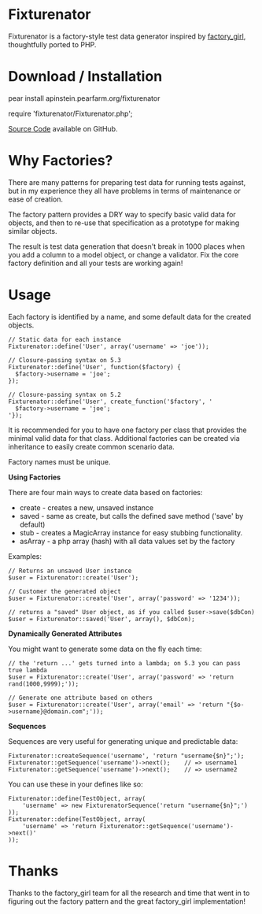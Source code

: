 Fixturenator
============

Fixturenator is a factory-style test data generator inspired by [factory_girl][1], thoughtfully ported to PHP.

Download / Installation
=======================

pear install apinstein.pearfarm.org/fixturenator

require 'fixturenator/Fixturenator.php';

[Source Code][2] available on GitHub.

Why Factories?
==============

There are many patterns for preparing test data for running tests against, but in my experience they all have problems in terms of maintenance or ease of creation.

The factory pattern provides a DRY way to specify basic valid data for objects, and then to re-use that specification as a prototype for making similar objects. 

The result is test data generation that doesn't break in 1000 places when you add a column to a model object, or change a validator. Fix the core factory definition and all your tests are working again!

Usage
=====

Each factory is identified by a name, and some default data for the created objects.

    // Static data for each instance        
    Fixturenator::define('User', array('username' => 'joe'));
    
    // Closure-passing syntax on 5.3
    Fixturenator::define('User', function($factory) {
      $factory->username = 'joe';
    });
    
    // Closure-passing syntax on 5.2
    Fixturenator::define('User', create_function('$factory', '
      $factory->username = 'joe';
    '});

It is recommended for you to have one factory per class that provides the minimal valid data for that class. Additional factories can be created via inheritance to easily create common scenario data.

Factory names must be unique.

**Using Factories**

There are four main ways to create data based on factories:

  * create - creates a new, unsaved instance
  * saved - same as create, but calls the defined save method ('save' by default)
  * stub - creates a MagicArray instance for easy stubbing functionality.
  * asArray - a php array (hash) with all data values set by the factory

Examples:

    // Returns an unsaved User instance
    $user = Fixturenator::create('User');
    
    // Customer the generated object
    $user = Fixturenator::create('User', array('password' => '1234'));

    // returns a "saved" User object, as if you called $user->save($dbCon)
    $user = Fixturenator::saved('User', array(), $dbCon);

**Dynamically Generated Attributes**

You might want to generate some data on the fly each time:

    // the 'return ...' gets turned into a lambda; on 5.3 you can pass true lambda    
    $user = Fixturenator::create('User', array('password' => 'return rand(1000,9999);'));
    
    // Generate one attribute based on others
    $user = Fixturenator::create('User', array('email' => 'return "{$o->username}@domain.com";'));

**Sequences**

Sequences are very useful for generating unique and predictable data:

    Fixturenator::createSequence('username', 'return "username{$n}";');
    Fixturenator::getSequence('username')->next();    // => username1
    Fixturenator::getSequence('username')->next();    // => username2

You can use these in your defines like so:

    Fixturenator::define(TestObject, array(
        'username' => new FixturenatorSequence('return "username{$n}";')
    ));
    Fixturenator::define(TestObject, array(
        'username' => 'return Fixturenator::getSequence('username')->next()'
    ));


Thanks
======

Thanks to the factory_girl team for all the research and time that went in to figuring out the factory pattern and the great factory_girl implementation!


  [1]: http://github.com/thoughtbot/factory_girl
  [2]: http://github.com/apinstein/fixturenator



